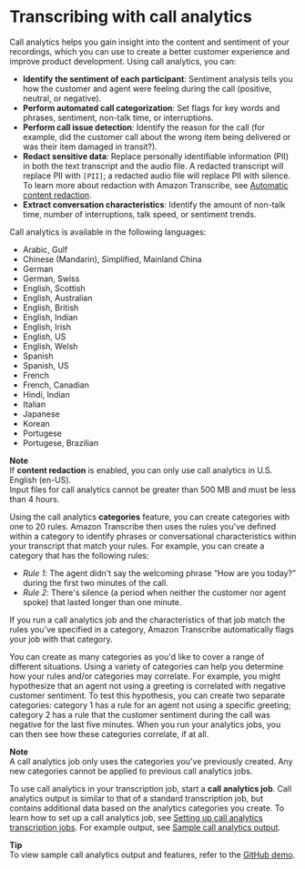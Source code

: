 # Transcribing with call analytics<a name="analytics-jobs"></a>

Call analytics helps you gain insight into the content and sentiment of your recordings, which you can use to create a better customer experience and improve product development\. Using call analytics, you can:
+ **Identify the sentiment of each participant**: Sentiment analysis tells you how the customer and agent were feeling during the call \(positive, neutral, or negative\)\.
+ **Perform automated call categorization**: Set flags for key words and phrases, sentiment, non\-talk time, or interruptions\.
+ **Perform call issue detection**: Identify the reason for the call \(for example, did the customer call about the wrong item being delivered or was their item damaged in transit?\)\.
+ **Redact sensitive data**: Replace personally identifiable information \(PII\) in both the text transcript and the audio file\. A redacted transcript will replace PII with `[PII]`; a redacted audio file will replace PII with silence\. To learn more about redaction with Amazon Transcribe, see [Automatic content redaction](content-redaction.md)\.
+ **Extract conversation characteristics**: Identify the amount of non\-talk time, number of interruptions, talk speed, or sentiment trends\.

Call analytics is available in the following languages:
+ Arabic, Gulf
+ Chinese \(Mandarin\), Simplified, Mainland China
+ German
+ German, Swiss
+ English, Scottish
+ English, Australian
+ English, British
+ English, Indian
+ English, Irish
+ English, US
+ English, Welsh
+ Spanish
+ Spanish, US
+ French
+ French, Canadian
+ Hindi, Indian
+ Italian
+ Japanese
+ Korean
+ Portugese
+ Portugese, Brazilian

**Note**  
If **content redaction** is enabled, you can only use call analytics in U\.S\. English \(en\-US\)\.  
Input files for call analytics cannot be greater than 500 MB and must be less than 4 hours\.

Using the call analytics **categories** feature, you can create categories with one to 20 rules\. Amazon Transcribe then uses the rules you've defined within a category to identify phrases or conversational characteristics within your transcript that match your rules\. For example, you can create a category that has the following rules:
+ *Rule 1*: The agent didn't say the welcoming phrase “How are you today?” during the first two minutes of the call\.
+ *Rule 2*: There's silence \(a period when neither the customer nor agent spoke\) that lasted longer than one minute\. 

If you run a call analytics job and the characteristics of that job match the rules you've specified in a category, Amazon Transcribe automatically flags your job with that category\.

You can create as many categories as you'd like to cover a range of different situations\. Using a variety of categories can help you determine how your rules and/or categories may correlate\. For example, you might hypothesize that an agent not using a greeting is correlated with negative customer sentiment\. To test this hypothesis, you can create two separate categories: category 1 has a rule for an agent not using a specific greeting; category 2 has a rule that the customer sentiment during the call was negative for the last five minutes\. When you run your analytics jobs, you can then see how these categories correlate, if at all\.

**Note**  
A call analytics job only uses the categories you've previously created\. Any new categories cannot be applied to previous call analytics jobs\.

To use call analytics in your transcription job, start a **call analytics job**\. Call analytics output is similar to that of a standard transcription job, but contains additional data based on the analytics categories you create\. To learn how to set up a call analytics job, see [Setting up call analytics transcription jobs](start-call-analytics.md)\. For example output, see [Sample call analytics output](analyze-output.md)\.

**Tip**  
To view sample call analytics output and features, refer to the [GitHub demo](https://github.com/aws-samples/amazon-transcribe-output-word-document)\.